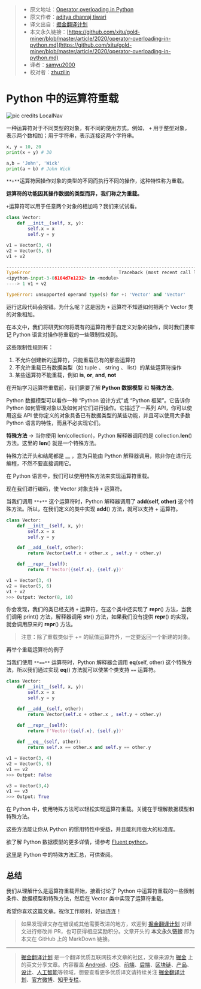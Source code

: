 > * 原文地址：[Operator overloading in Python](https://medium.com/python-in-plain-english/operator-overloading-in-python-6dbf90be9d3e)
> * 原文作者：[aditya dhanraj tiwari](https://medium.com/@adityadhanrajtiwari898)
> * 译文出自：[掘金翻译计划](https://github.com/xitu/gold-miner)
> * 本文永久链接：[https://github.com/xitu/gold-miner/blob/master/article/2020/operator-overloading-in-python.md](https://github.com/xitu/gold-miner/blob/master/article/2020/operator-overloading-in-python.md)
> * 译者：[samyu2000](https://github.com/samyu2000)
> * 校对者：[zhuzilin](https://github.com/zhuzilin)

# Python 中的运算符重载

![pic credits LocalNav](https://cdn-images-1.medium.com/max/2000/1*n54WXtELB8VR8qC-AJphhg.jpeg)

一种运算符对于不同类型的对象，有不同的使用方式。例如， `+` 用于整型对象，表示两个数相加；用于字符串，表示连接这两个字符串。

```py
x, y = 10, 20
print(x + y) # 30

a,b = 'John', 'Wick'
print(a + b) # John Wick
```

`**+**`运算符因操作对象的类型的不同而执行不同的操作，这种特性称为重载。

**运算符的功能因其操作数据的类型而异，我们称之为重载。**

`+`运算符可以用于任意两个对象的相加吗？我们来试试看。

```py
class Vector:
    def __init__(self, x, y):
        self.x = x
        self.y = y

v1 = Vector(3, 4)
v2 = Vector(5, 6)
v1 + v2

---------------------------------------------------------------------------
TypeError                                 Traceback (most recent call last)
<ipython-input-3-08104d7e1232> in <module>
----> 1 v1 + v2

TypeError: unsupported operand type(s) for +: 'Vector' and 'Vector'
```

运行这段代码会报错。为什么呢？这是因为 `+` 运算符不知道如何把两个 Vector 类的对象相加。

在本文中，我们将研究如何将既有的运算符用于自定义对象的操作，同时我们要牢记 Python 语言对操作符重载的一些限制性规则。

这些限制性规则有：

1. 不允许创建新的运算符，只能重载已有的那些运算符
2. 不允许重载已有数据类型（如 tuple 、 string 、 list）的某些运算符操作
3. 某些运算符不能重载，例如 **is**, **or**, **and**, **not**

在开始学习运算符重载前，我们需要了解 **Python 数据模型** 和 **特殊方法**。

Python 数据模型可以看作一种 “Python 设计方式”或 “Python 框架”。它告诉你 Python 如何管理对象以及如何对它们进行操作。它描述了一系列 API，你可以使用这些 API 使你定义的对象具备已有数据类型的某些功能，并且可以使用大多数 Python 语言的特性，而且不必实现它们。

**特殊方法** → 当你使用 len(collection)，Python 解释器调用的是 collection.__len__() 方法。这里的 __len__() 就是一个特殊方法。

特殊方法开头和结尾都是 __ ，意为只能由 Python 解释器调用，除非你在进行元编程，不然不要直接调用它。

在 Python 语言中，我们可以使用特殊方法来实现运算符重载。

现在我们进行编码，使 Vector 对象支持 `+` 运算符。

当我们调用 `**+**` 这个运算符时，Python 解释器调用了 **__add__(self, other)** 这个特殊方法。所以，在我们定义的类中实现 __add__() 方法，就可以支持 + 运算符。

```py
class Vector:
    def __init__(self, x, y):
        self.x = x
        self.y = y

    def __add__(self, other):
        return Vector(self.x + other.x , self.y + other.y)

    def __repr__(self):
        return f'Vector({self.x}, {self.y})'

v1 = Vector(3, 4)
v2 = Vector(5, 6)
v1 + v2
>>> Output: Vector(8, 10)
```

你会发现，我们的类已经支持 `+` 运算符，在这个类中还实现了 __repr__() 方法，当我们调用 print() 方法，解释器调用 __str__() 方法，如果我们没有提供 __repr__() 的实现，就会调用原来的 __repr__() 方法。

> 注意：除了重载类似于 += 的赋值运算符外，一定要返回一个新建的对象。

再举个重载运算符的例子

当我们使用 `**==**` 运算符时，Python 解释器会调用 __eq__(self, other) 这个特殊方法，所以我们通过实现 __eq__() 方法就可以使某个类支持 `==` 运算符。

```py
class Vector:
    def __init__(self, x, y):
        self.x = x
        self.y = y

    def __add__(self, other):
        return Vector(self.x + other.x , self.y + other.y)

    def __repr__(self):
        return f'Vector({self.x}, {self.y})'
    
    def __eq__(self, other):
        return self.x == other.x and self.y == other.y

v1 = Vector(3, 4)
v2 = Vector(5, 6)
v1 == v2
>>> Output: False

v3 = Vector(3,4)
v1 == v3
>>> Output: True
```

在 Python 中，使用特殊方法可以轻松实现运算符重载。关键在于理解数据模型和特殊方法。

这些方法能让你从 Python 的惯用特性中受益，并且能利用强大的标准库。

欲了解 Python 数据模型的更多详情，请参考 [Fluent python](https://www.oreilly.com/library/view/fluent-python/9781491946237/ch01.html)。

[这里](https://docs.python.org/3/reference/datamodel.html)是 Python 中的特殊方法汇总，可供查阅。

## 总结

我们从理解什么是运算符重载开始，接着讨论了 Python 中运算符重载的一些限制条件、数据模型和特殊方法，然后在 Vector 类中实现了运算符重载。

希望你喜欢这篇文章。祝你工作顺利，好运连连！

> 如果发现译文存在错误或其他需要改进的地方，欢迎到 [掘金翻译计划](https://github.com/xitu/gold-miner) 对译文进行修改并 PR，也可获得相应奖励积分。文章开头的 **本文永久链接** 即为本文在 GitHub 上的 MarkDown 链接。

---

> [掘金翻译计划](https://github.com/xitu/gold-miner) 是一个翻译优质互联网技术文章的社区，文章来源为 [掘金](https://juejin.im) 上的英文分享文章。内容覆盖 [Android](https://github.com/xitu/gold-miner#android)、[iOS](https://github.com/xitu/gold-miner#ios)、[前端](https://github.com/xitu/gold-miner#前端)、[后端](https://github.com/xitu/gold-miner#后端)、[区块链](https://github.com/xitu/gold-miner#区块链)、[产品](https://github.com/xitu/gold-miner#产品)、[设计](https://github.com/xitu/gold-miner#设计)、[人工智能](https://github.com/xitu/gold-miner#人工智能)等领域，想要查看更多优质译文请持续关注 [掘金翻译计划](https://github.com/xitu/gold-miner)、[官方微博](http://weibo.com/juejinfanyi)、[知乎专栏](https://zhuanlan.zhihu.com/juejinfanyi)。
